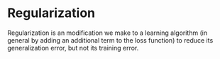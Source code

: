 # Regularization

Regularization is an modification we make to a learning algorithm  (in general by adding an additional term to the loss function) to reduce its generalization error, but not its training error.
